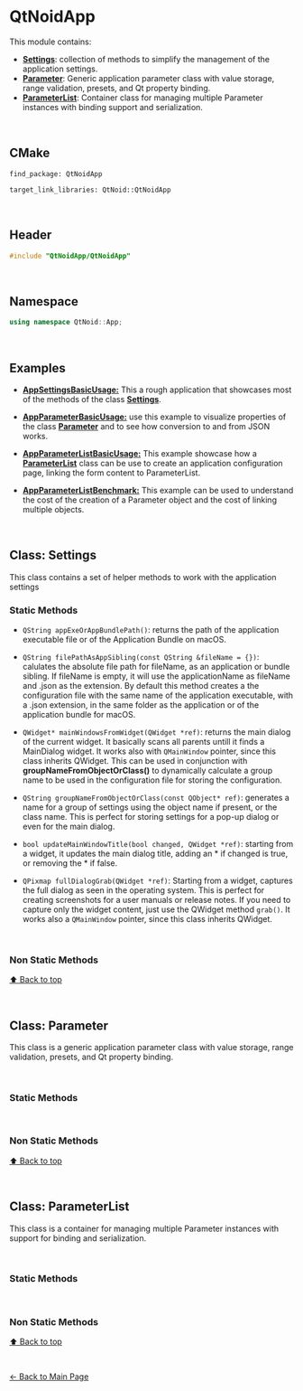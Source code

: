 # QtNoidApp
This module contains:
- [**Settings**](#class-settings): collection of methods to simplify the management of 
the application settings.
- [**Parameter**](#class-parameter): Generic application parameter class with 
value storage, range validation, presets, and Qt property binding.
- [**ParameterList**](#class-parameterlist): Container class for managing multiple 
Parameter instances with binding support and serialization.



&nbsp;

## CMake
```
find_package: QtNoidApp

target_link_libraries: QtNoid::QtNoidApp
```

&nbsp;

## Header

```cpp
#include "QtNoidApp/QtNoidApp"
```

&nbsp;

## Namespace

```cpp
using namespace QtNoid::App;
```

&nbsp;

## Examples
- **[AppSettingsBasicUsage:](doc/AppSettingsBasicUsage.md)** 
This a rough application that showcases most of the methods of the 
class [**Settings**](#class-settings).

- **[AppParameterBasicUsage:](doc/AppParameterBasicUsage.md)** 
use this example to visualize properties of the class
[**Parameter**](#class-parameter) and to see how conversion to and from JSON works.

- **[AppParameterListBasicUsage:](doc/AppParameterListBasicUsage.md)** 
This example showcase how a [**ParameterList**](#class-parameterlist) class can be use to create an
application configuration page, linking the form content to ParameterList.

- **[AppParameterListBenchmark:](doc/AppParameterListBenchmark.md)** 
This example can be used to understand the cost of the creation of a Parameter 
object and the cost of linking multiple objects.


&nbsp;


## Class: Settings
This class contains a set of helper methods to work with the application settings


### Static Methods

- `QString appExeOrAppBundlePath()`: returns the path of the application executable
file or of the Application Bundle on macOS.

- `QString filePathAsAppSibling(const QString &fileName = {})`: calulates the 
absolute file path for fileName, as an application or bundle sibling. If fileName 
is empty, it will use the applicationName as fileName and .json as the extension.
By default this method creates a the configuration file with the same name of the 
application executable, with a .json extension, in the same folder as the 
application or of the application bundle for macOS. 

- `QWidget* mainWindowsFromWidget(QWidget *ref)`: returns the main dialog of the 
current widget. It basically scans all parents untill it finds a MainDialog widget.
It works also with `QMainWindow` pointer, since this class inherits QWidget. This
can be used in conjunction with __**groupNameFromObjectOrClass()**__ to dynamically 
calculate a group name to be used in the configuration file for storing the configuration.

- `QString groupNameFromObjectOrClass(const QObject* ref)`: generates a name for a
group of settings using the object name if present, or the class name. This is 
perfect for storing settings for a pop-up dialog or even for the main dialog.

- `bool updateMainWindowTitle(bool changed, QWidget *ref)`: starting from a widget, 
it updates the main dialog title, adding an * if changed is true, or removing 
the * if false.

- `QPixmap fullDialogGrab(QWidget *ref)`: Starting from a widget, captures the 
full dialog as seen in the operating system. This is perfect for creating screenshots 
for a user manuals or release notes. If you need to capture only the widget content, 
just use the QWidget method `grab()`. It works also a `QMainWindow` pointer, since this 
class inherits QWidget.

&nbsp;

### Non Static Methods


[⬆ Back to top](#qtnoidsapp)

&nbsp;
## Class: Parameter
This class is a generic application parameter class with value storage, range 
validation, presets, and Qt property binding.

&nbsp;

### Static Methods


&nbsp;

### Non Static Methods

[⬆ Back to top](#qtnoidsapp)

&nbsp;
## Class: ParameterList
This class is a container for managing multiple Parameter instances with support for binding and serialization.

&nbsp;

### Static Methods


&nbsp;

### Non Static Methods

[⬆ Back to top](#qtnoidsapp)


&nbsp;

[← Back to Main Page](./../README.md)

